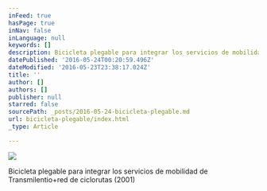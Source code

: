 ```yaml
---
inFeed: true
hasPage: true
inNav: false
inLanguage: null
keywords: []
description: Bicicleta plegable para integrar los servicios de mobilidad de Transmilentio+red de ciclorutas (2001)
datePublished: '2016-05-24T00:20:59.496Z'
dateModified: '2016-05-23T23:38:17.024Z'
title: ''
author: []
authors: []
publisher: null
starred: false
sourcePath: _posts/2016-05-24-bicicleta-plegable.md
url: bicicleta-plegable/index.html
_type: Article

---
```

![](https://the-grid-user-content.s3-us-west-2.amazonaws.com/ed4f8e67-352f-46cc-9b75-26ae7bfb36df.jpg)

Bicicleta plegable para integrar los servicios de mobilidad de Transmilentio+red de ciclorutas (2001)